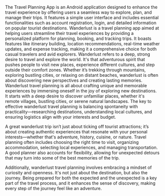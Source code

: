 The Travel Planning App is an Android application designed to enhance the travel experience by offering users a seamless way to explore, plan, and manage their trips. It features a simple user interface and includes essential functionalities such as account registration, login, and detailed information on popular tourist destinations.
Wanderlust is a travel planning app aimed at helping users streamline their travel experiences by providing a personalized platform for planning, booking, and tracking trips. It boasts features like itinerary building, location recommendations, real-time weather updates, and expense tracking, making it a comprehensive choice for both casual travelers and avid explorers.
Wanderlust refers to a deep, strong desire to travel and explore the world. It's that adventurous spirit that pushes people to visit new places, experience different cultures, and step outside their comfort zones. Whether it’s trekking through mountains, exploring bustling cities, or relaxing on distant beaches, wanderlust is often about discovering new perspectives and creating lasting memories.
Wanderlust travel planning is all about crafting unique and memorable experiences by immersing oneself in the joy of exploring new destinations. It starts with a deep desire to discover unfamiliar places, whether it's remote villages, bustling cities, or serene natural landscapes. The key to effective wanderlust travel planning is balancing spontaneity with practicality—researching destinations, understanding local cultures, and ensuring logistics align with your interests and budget. 

A great wanderlust trip isn’t just about ticking off tourist attractions; it’s about creating authentic experiences that resonate with your personal interests—whether that's adventure, history, cuisine, or nature. Travel planning often includes choosing the right time to visit, organizing accommodation, selecting local experiences, and managing transportation. A good planner also accounts for flexibility, allowing for unexpected detours that may turn into some of the best memories of the trip.

Additionally, wanderlust travel planning involves embracing a mindset of curiosity and openness. It's not just about the destination, but also the journey. Being prepared for both the expected and the unexpected is a key part of the travel process, and it enhances the sense of discovery, making every step of the journey feel like an adventure.

